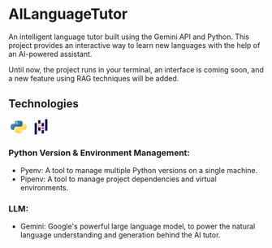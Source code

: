 # AILanguageTutor
An intelligent language tutor built using the Gemini API and Python. This project provides an interactive way to learn new languages with the help of an AI-powered assistant.

Until now, the project runs in your terminal, an interface is coming soon, and a new feature using RAG techniques will be added.

## Technologies
  <div style="display: inline_block">
    <img alt="giu-python" height="30" width="40" src="https://raw.githubusercontent.com/devicons/devicon/master/icons/python/python-original.svg">
    <img alt="giu-pandas" height="30" width="40" src="https://raw.githubusercontent.com/devicons/devicon/master/icons/pandas/pandas-original.svg">
  </div>

### Python Version & Environment Management:
- Pyenv: A tool to manage multiple Python versions on a single machine.
- Pipenv: A tool to manage project dependencies and virtual environments. 

### LLM:
- Gemini: Google's powerful large language model, to power the natural language understanding and generation behind the AI tutor.
